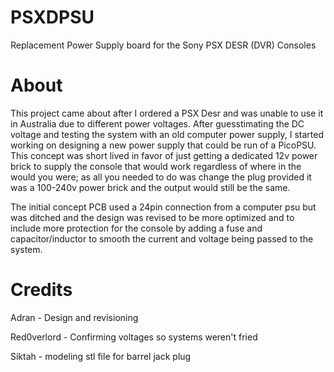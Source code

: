 # PSXDPSU
Replacement Power Supply board for the Sony PSX DESR (DVR) Consoles

# About
This project came about after I ordered a PSX Desr and was unable to use it in Australia due to different power voltages. After guesstimating the DC voltage and testing the system with an old computer power supply, I started working on designing a new power supply that could be run of a PicoPSU. This concept was short lived in favor of just getting a dedicated 12v power brick to supply the console that would work regardless of where in the would you were; as all you needed to do was change the plug provided it was a 100-240v power brick and the output would still be the same. 

The initial concept PCB used a 24pin connection from a computer psu but was ditched and the design was revised to be more optimized and to include more protection for the console by adding a fuse and capacitor/inductor to smooth the current and voltage being passed to the system.

# Credits
Adran - Design and revisioning

Red0verlord - Confirming voltages so systems weren't fried

Siktah - modeling stl file for barrel jack plug
